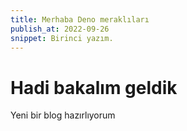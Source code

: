 ```yaml
---
title: Merhaba Deno meraklıları
publish_at: 2022-09-26
snippet: Birinci yazım.
---
```


# Hadi bakalım geldik

Yeni bir blog hazırlıyorum
